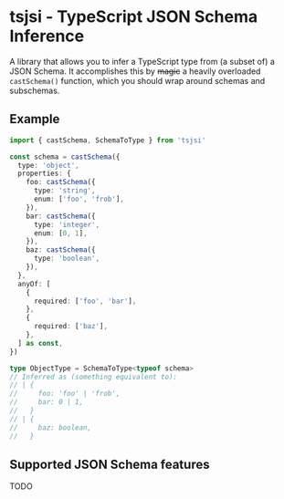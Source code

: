 tsjsi - TypeScript JSON Schema Inference
========================================

A library that allows you to infer a TypeScript type from (a subset of) a JSON
Schema. It accomplishes this by ~~magic~~ a heavily overloaded `castSchema()`
function, which you should wrap around schemas and subschemas.

## Example

```ts
import { castSchema, SchemaToType } from 'tsjsi'

const schema = castSchema({
  type: 'object',
  properties: {
    foo: castSchema({
      type: 'string',
      enum: ['foo', 'frob'],
    }),
    bar: castSchema({
      type: 'integer',
      enum: [0, 1],
    }),
    baz: castSchema({
      type: 'boolean',
    }),
  },
  anyOf: [
    {
      required: ['foo', 'bar'],
    },
    {
      required: ['baz'],
    },
  ] as const,
})

type ObjectType = SchemaToType<typeof schema>
// Inferred as (something equivalent to):
// | {
//     foo: 'foo' | 'frob',
//     bar: 0 | 1,
//   }
// | {
//     baz: boolean,
//   }
```

## Supported JSON Schema features

TODO

